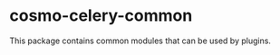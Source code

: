 cosmo-celery-common
===================

This package contains common modules that can be used by plugins.